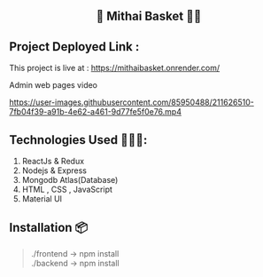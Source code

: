<h2 align="center">🛒 Mithai Basket 👨‍💻</h2>

## Project Deployed Link :
This project is live at : https://mithaibasket.onrender.com/

<p>Admin web pages video </p>

https://user-images.githubusercontent.com/85950488/211626510-7fb04f39-a91b-4e62-a461-9d77fe5f0e76.mp4


## Technologies Used 👨🏽‍💻:
1. ReactJs & Redux
2. Nodejs & Express
3. Mongodb Atlas(Database)
4. HTML , CSS , JavaScript
5. Material UI

## Installation 📦

> ./frontend -> npm install  
 ./backend  -> npm install
